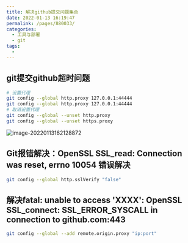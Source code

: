 ```yaml
---
title: 解决github提交问题集合
date: 2022-01-13 16:19:47
permalink: /pages/880033/
categories:
  - 工具与部署
  - git
tags:
  - 
---
```

## git提交github超时问题
```sh
# 设置代理
git config --global http.proxy 127.0.0.1:44444
git config --global http.proxy 127.0.0.1:44444
# 取消设置代理
git config --global --unset http.proxy
git config --global --unset https.proxy
```

![image-20220113162128872](https://gitee.com/zxqzhuzhu/imgs/raw/master/picGo/image-20220113162128872.png)


## Git报错解决：OpenSSL SSL_read: Connection was reset, errno 10054 错误解决

```sh
git config --global http.sslVerify "false"
```

## 解决fatal: unable to access 'XXXX': OpenSSL SSL_connect: SSL_ERROR_SYSCALL in connection to github.com:443

```sh
git config --global --add remote.origin.proxy "ip:port"
```
